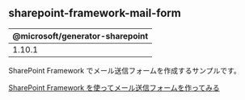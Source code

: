## sharepoint-framework-mail-form

| @microsoft/generator-sharepoint |
|---------------------------------|
| 1.10.1                          |

SharePoint Framework でメール送信フォームを作成するサンプルです。

[SharePoint Framework を使ってメール送信フォームを作ってみる](https://blog.karamem0.jp/entry/2020/02/09/170000)
